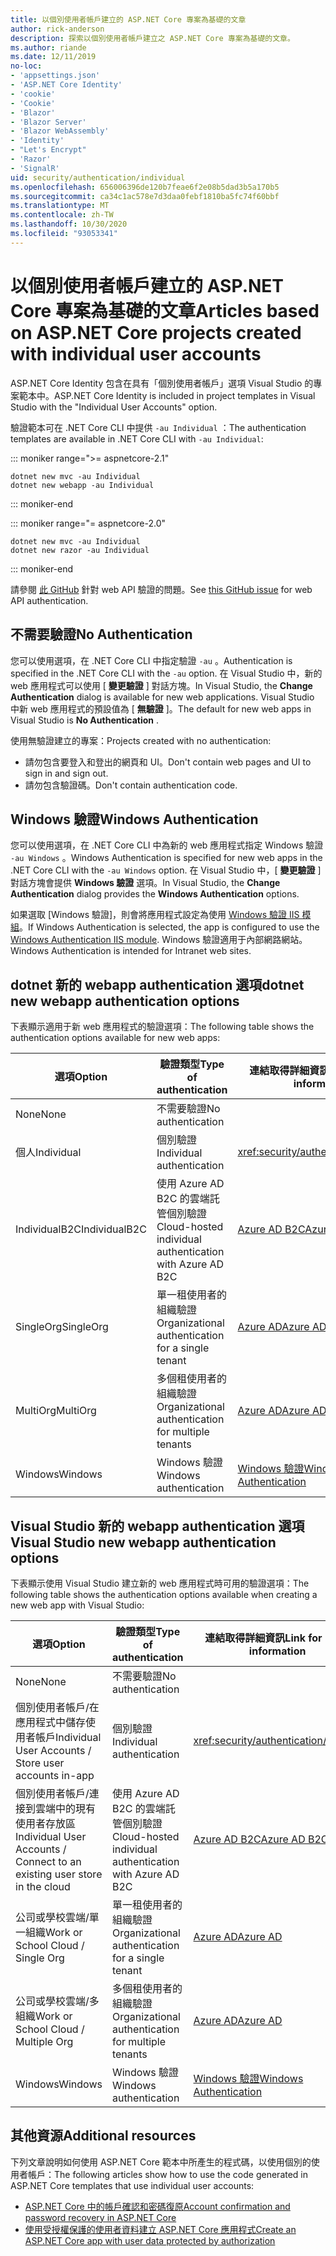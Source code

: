 ```yaml
---
title: 以個別使用者帳戶建立的 ASP.NET Core 專案為基礎的文章
author: rick-anderson
description: 探索以個別使用者帳戶建立之 ASP.NET Core 專案為基礎的文章。
ms.author: riande
ms.date: 12/11/2019
no-loc:
- 'appsettings.json'
- 'ASP.NET Core Identity'
- 'cookie'
- 'Cookie'
- 'Blazor'
- 'Blazor Server'
- 'Blazor WebAssembly'
- 'Identity'
- "Let's Encrypt"
- 'Razor'
- 'SignalR'
uid: security/authentication/individual
ms.openlocfilehash: 656006396de120b7feae6f2e08b5dad3b5a170b5
ms.sourcegitcommit: ca34c1ac578e7d3daa0febf1810ba5fc74f60bbf
ms.translationtype: MT
ms.contentlocale: zh-TW
ms.lasthandoff: 10/30/2020
ms.locfileid: "93053341"
---
```

# <a name="articles-based-on-aspnet-core-projects-created-with-individual-user-accounts"></a><span data-ttu-id="273fc-103">以個別使用者帳戶建立的 ASP.NET Core 專案為基礎的文章</span><span class="sxs-lookup"><span data-stu-id="273fc-103">Articles based on ASP.NET Core projects created with individual user accounts</span></span>

<span data-ttu-id="273fc-104">ASP.NET Core Identity 包含在具有「個別使用者帳戶」選項 Visual Studio 的專案範本中。</span><span class="sxs-lookup"><span data-stu-id="273fc-104">ASP.NET Core Identity is included in project templates in Visual Studio with the "Individual User Accounts" option.</span></span>

<span data-ttu-id="273fc-105">驗證範本可在 .NET Core CLI 中提供 `-au Individual` ：</span><span class="sxs-lookup"><span data-stu-id="273fc-105">The authentication templates are available in .NET Core CLI with `-au Individual`:</span></span>

::: moniker range=">= aspnetcore-2.1"

```dotnetcli
dotnet new mvc -au Individual
dotnet new webapp -au Individual
```

::: moniker-end

::: moniker range="= aspnetcore-2.0"

```dotnetcli
dotnet new mvc -au Individual
dotnet new razor -au Individual
```

::: moniker-end

<span data-ttu-id="273fc-106">請參閱 [此 GitHub](https://github.com/dotnet/AspNetCore/issues/5833) 針對 web API 驗證的問題。</span><span class="sxs-lookup"><span data-stu-id="273fc-106">See [this GitHub issue](https://github.com/dotnet/AspNetCore/issues/5833) for web API authentication.</span></span>

<a name="no"></a>

## <a name="no-authentication"></a><span data-ttu-id="273fc-107">不需要驗證</span><span class="sxs-lookup"><span data-stu-id="273fc-107">No Authentication</span></span>

<span data-ttu-id="273fc-108">您可以使用選項，在 .NET Core CLI 中指定驗證 `-au` 。</span><span class="sxs-lookup"><span data-stu-id="273fc-108">Authentication is specified in the .NET Core CLI with the `-au` option.</span></span> <span data-ttu-id="273fc-109">在 Visual Studio 中，新的 web 應用程式可以使用 [ **變更驗證** ] 對話方塊。</span><span class="sxs-lookup"><span data-stu-id="273fc-109">In Visual Studio, the **Change Authentication** dialog is available for new web applications.</span></span> <span data-ttu-id="273fc-110">Visual Studio 中新 web 應用程式的預設值為 [ **無驗證** ]。</span><span class="sxs-lookup"><span data-stu-id="273fc-110">The default for new web apps in Visual Studio is **No Authentication** .</span></span>

<span data-ttu-id="273fc-111">使用無驗證建立的專案：</span><span class="sxs-lookup"><span data-stu-id="273fc-111">Projects created with no authentication:</span></span>

* <span data-ttu-id="273fc-112">請勿包含要登入和登出的網頁和 UI。</span><span class="sxs-lookup"><span data-stu-id="273fc-112">Don't contain web pages and UI to sign in and sign out.</span></span>
* <span data-ttu-id="273fc-113">請勿包含驗證碼。</span><span class="sxs-lookup"><span data-stu-id="273fc-113">Don't contain authentication code.</span></span>

<a name="win"></a>

## <a name="windows-authentication"></a><span data-ttu-id="273fc-114">Windows 驗證</span><span class="sxs-lookup"><span data-stu-id="273fc-114">Windows Authentication</span></span>

<span data-ttu-id="273fc-115">您可以使用選項，在 .NET Core CLI 中為新的 web 應用程式指定 Windows 驗證 `-au Windows` 。</span><span class="sxs-lookup"><span data-stu-id="273fc-115">Windows Authentication is specified for new web apps in the .NET Core CLI with the `-au Windows` option.</span></span> <span data-ttu-id="273fc-116">在 Visual Studio 中，[ **變更驗證** ] 對話方塊會提供 **Windows 驗證** 選項。</span><span class="sxs-lookup"><span data-stu-id="273fc-116">In Visual Studio, the **Change Authentication** dialog provides the **Windows Authentication** options.</span></span>

<span data-ttu-id="273fc-117">如果選取 [Windows 驗證]，則會將應用程式設定為使用 [Windows 驗證 IIS 模組](xref:host-and-deploy/iis/modules)。</span><span class="sxs-lookup"><span data-stu-id="273fc-117">If Windows Authentication is selected, the app is configured to use the [Windows Authentication IIS module](xref:host-and-deploy/iis/modules).</span></span> <span data-ttu-id="273fc-118">Windows 驗證適用于內部網路網站。</span><span class="sxs-lookup"><span data-stu-id="273fc-118">Windows Authentication is intended for Intranet web sites.</span></span>

## <a name="dotnet-new-webapp-authentication-options"></a><span data-ttu-id="273fc-119">dotnet 新的 webapp authentication 選項</span><span class="sxs-lookup"><span data-stu-id="273fc-119">dotnet new webapp authentication options</span></span>

<span data-ttu-id="273fc-120">下表顯示適用于新 web 應用程式的驗證選項：</span><span class="sxs-lookup"><span data-stu-id="273fc-120">The following table shows the authentication options available for new web apps:</span></span>

| <span data-ttu-id="273fc-121">選項</span><span class="sxs-lookup"><span data-stu-id="273fc-121">Option</span></span> | <span data-ttu-id="273fc-122">驗證類型</span><span class="sxs-lookup"><span data-stu-id="273fc-122">Type of authentication</span></span> | <span data-ttu-id="273fc-123">連結取得詳細資訊</span><span class="sxs-lookup"><span data-stu-id="273fc-123">Link for more information</span></span> |
 | ----------------- | ------------ | ---------- |
| <span data-ttu-id="273fc-124">None</span><span class="sxs-lookup"><span data-stu-id="273fc-124">None</span></span>            |  <span data-ttu-id="273fc-125">不需要驗證</span><span class="sxs-lookup"><span data-stu-id="273fc-125">No authentication</span></span> | | 
| <span data-ttu-id="273fc-126">個人</span><span class="sxs-lookup"><span data-stu-id="273fc-126">Individual</span></span>      |  <span data-ttu-id="273fc-127">個別驗證</span><span class="sxs-lookup"><span data-stu-id="273fc-127">Individual authentication</span></span> | <xref:security/authentication/identity>
| <span data-ttu-id="273fc-128">IndividualB2C</span><span class="sxs-lookup"><span data-stu-id="273fc-128">IndividualB2C</span></span>   |  <span data-ttu-id="273fc-129">使用 Azure AD B2C 的雲端託管個別驗證</span><span class="sxs-lookup"><span data-stu-id="273fc-129">Cloud-hosted individual authentication with Azure AD B2C</span></span> | [<span data-ttu-id="273fc-130">Azure AD B2C</span><span class="sxs-lookup"><span data-stu-id="273fc-130">Azure AD B2C</span></span>](/azure/active-directory-b2c/) |
| <span data-ttu-id="273fc-131">SingleOrg</span><span class="sxs-lookup"><span data-stu-id="273fc-131">SingleOrg</span></span>       |  <span data-ttu-id="273fc-132">單一租使用者的組織驗證</span><span class="sxs-lookup"><span data-stu-id="273fc-132">Organizational authentication for a single tenant</span></span> | [<span data-ttu-id="273fc-133">Azure AD</span><span class="sxs-lookup"><span data-stu-id="273fc-133">Azure AD</span></span>](/azure/active-directory/develop/quickstart-v2-aspnet-core-webapp) |
| <span data-ttu-id="273fc-134">MultiOrg</span><span class="sxs-lookup"><span data-stu-id="273fc-134">MultiOrg</span></span>        |  <span data-ttu-id="273fc-135">多個租使用者的組織驗證</span><span class="sxs-lookup"><span data-stu-id="273fc-135">Organizational authentication for multiple tenants</span></span> | [<span data-ttu-id="273fc-136">Azure AD</span><span class="sxs-lookup"><span data-stu-id="273fc-136">Azure AD</span></span>](/azure/active-directory/develop/quickstart-v2-aspnet-core-webapp) |
| <span data-ttu-id="273fc-137">Windows</span><span class="sxs-lookup"><span data-stu-id="273fc-137">Windows</span></span>         |  <span data-ttu-id="273fc-138">Windows 驗證</span><span class="sxs-lookup"><span data-stu-id="273fc-138">Windows authentication</span></span> | [<span data-ttu-id="273fc-139">Windows 驗證</span><span class="sxs-lookup"><span data-stu-id="273fc-139">Windows Authentication</span></span>](xref:security/authentication/windowsauth)

## <a name="visual-studio-new-webapp-authentication-options"></a><span data-ttu-id="273fc-140">Visual Studio 新的 webapp authentication 選項</span><span class="sxs-lookup"><span data-stu-id="273fc-140">Visual Studio new webapp authentication options</span></span>

<span data-ttu-id="273fc-141">下表顯示使用 Visual Studio 建立新的 web 應用程式時可用的驗證選項：</span><span class="sxs-lookup"><span data-stu-id="273fc-141">The following table shows the authentication options available when creating a new web app with Visual Studio:</span></span>

| <span data-ttu-id="273fc-142">選項</span><span class="sxs-lookup"><span data-stu-id="273fc-142">Option</span></span> | <span data-ttu-id="273fc-143">驗證類型</span><span class="sxs-lookup"><span data-stu-id="273fc-143">Type of authentication</span></span> | <span data-ttu-id="273fc-144">連結取得詳細資訊</span><span class="sxs-lookup"><span data-stu-id="273fc-144">Link for more information</span></span> |
 | ----------------- | ------------ | ---------- |
| <span data-ttu-id="273fc-145">None</span><span class="sxs-lookup"><span data-stu-id="273fc-145">None</span></span>            |  <span data-ttu-id="273fc-146">不需要驗證</span><span class="sxs-lookup"><span data-stu-id="273fc-146">No authentication</span></span> | | 
| <span data-ttu-id="273fc-147">個別使用者帳戶/在應用程式中儲存使用者帳戶</span><span class="sxs-lookup"><span data-stu-id="273fc-147">Individual User Accounts / Store user accounts in-app</span></span> |  <span data-ttu-id="273fc-148">個別驗證</span><span class="sxs-lookup"><span data-stu-id="273fc-148">Individual authentication</span></span> | <xref:security/authentication/identity> |
| <span data-ttu-id="273fc-149">個別使用者帳戶/連接到雲端中的現有使用者存放區</span><span class="sxs-lookup"><span data-stu-id="273fc-149">Individual User Accounts / Connect to an existing user store in the cloud</span></span> |  <span data-ttu-id="273fc-150">使用 Azure AD B2C 的雲端託管個別驗證</span><span class="sxs-lookup"><span data-stu-id="273fc-150">Cloud-hosted individual authentication with Azure AD B2C</span></span> | [<span data-ttu-id="273fc-151">Azure AD B2C</span><span class="sxs-lookup"><span data-stu-id="273fc-151">Azure AD B2C</span></span>](/azure/active-directory-b2c/) |
| <span data-ttu-id="273fc-152">公司或學校雲端/單一組織</span><span class="sxs-lookup"><span data-stu-id="273fc-152">Work or School Cloud / Single Org</span></span>  |  <span data-ttu-id="273fc-153">單一租使用者的組織驗證</span><span class="sxs-lookup"><span data-stu-id="273fc-153">Organizational authentication for a single tenant</span></span> | [<span data-ttu-id="273fc-154">Azure AD</span><span class="sxs-lookup"><span data-stu-id="273fc-154">Azure AD</span></span>](/azure/active-directory/develop/quickstart-v2-aspnet-core-webapp) |
| <span data-ttu-id="273fc-155">公司或學校雲端/多組織</span><span class="sxs-lookup"><span data-stu-id="273fc-155">Work or School Cloud / Multiple Org</span></span> |  <span data-ttu-id="273fc-156">多個租使用者的組織驗證</span><span class="sxs-lookup"><span data-stu-id="273fc-156">Organizational authentication for multiple tenants</span></span> | [<span data-ttu-id="273fc-157">Azure AD</span><span class="sxs-lookup"><span data-stu-id="273fc-157">Azure AD</span></span>](/azure/active-directory/develop/quickstart-v2-aspnet-core-webapp) |
| <span data-ttu-id="273fc-158">Windows</span><span class="sxs-lookup"><span data-stu-id="273fc-158">Windows</span></span>         |  <span data-ttu-id="273fc-159">Windows 驗證</span><span class="sxs-lookup"><span data-stu-id="273fc-159">Windows authentication</span></span> | [<span data-ttu-id="273fc-160">Windows 驗證</span><span class="sxs-lookup"><span data-stu-id="273fc-160">Windows Authentication</span></span>](xref:security/authentication/windowsauth)

## <a name="additional-resources"></a><span data-ttu-id="273fc-161">其他資源</span><span class="sxs-lookup"><span data-stu-id="273fc-161">Additional resources</span></span>

<span data-ttu-id="273fc-162">下列文章說明如何使用 ASP.NET Core 範本中所產生的程式碼，以使用個別的使用者帳戶：</span><span class="sxs-lookup"><span data-stu-id="273fc-162">The following articles show how to use the code generated in ASP.NET Core templates that use individual user accounts:</span></span>

* [<span data-ttu-id="273fc-163">ASP.NET Core 中的帳戶確認和密碼復原</span><span class="sxs-lookup"><span data-stu-id="273fc-163">Account confirmation and password recovery in ASP.NET Core</span></span>](xref:security/authentication/accconfirm)
* [<span data-ttu-id="273fc-164">使用受授權保護的使用者資料建立 ASP.NET Core 應用程式</span><span class="sxs-lookup"><span data-stu-id="273fc-164">Create an ASP.NET Core app with user data protected by authorization</span></span>](xref:security/authorization/secure-data)

